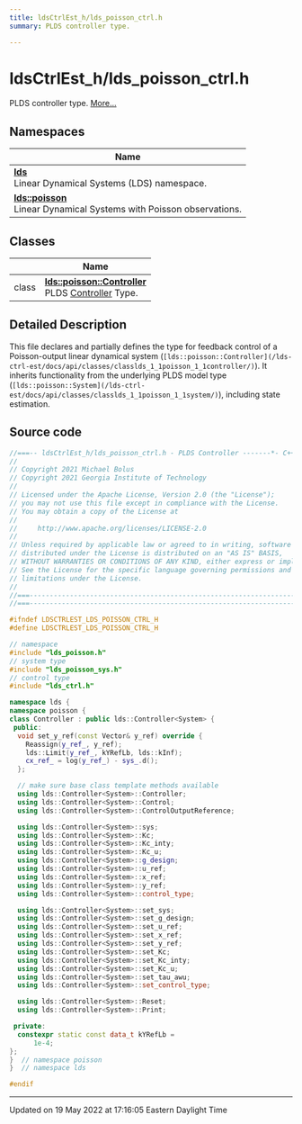 ```yaml
---
title: ldsCtrlEst_h/lds_poisson_ctrl.h
summary: PLDS controller type. 

---
```


# ldsCtrlEst_h/lds_poisson_ctrl.h

PLDS controller type.  [More...](#detailed-description)



## Namespaces

| Name           |
| -------------- |
| **[lds](/lds-ctrl-est/docs/api/namespaces/namespacelds/)** <br>Linear Dynamical Systems (LDS) namespace.  |
| **[lds::poisson](/lds-ctrl-est/docs/api/namespaces/namespacelds_1_1poisson/)** <br>Linear Dynamical Systems with Poisson observations.  |

## Classes

|                | Name           |
| -------------- | -------------- |
| class | **[lds::poisson::Controller](/lds-ctrl-est/docs/api/classes/classlds_1_1poisson_1_1controller/)** <br>PLDS [Controller]() Type.  |

## Detailed Description



This file declares and partially defines the type for feedback control of a Poisson-output linear dynamical system (`[lds::poisson::Controller](/lds-ctrl-est/docs/api/classes/classlds_1_1poisson_1_1controller/)`). It inherits functionality from the underlying PLDS model type (`[lds::poisson::System](/lds-ctrl-est/docs/api/classes/classlds_1_1poisson_1_1system/)`), including state estimation. 





## Source code

```cpp
//===-- ldsCtrlEst_h/lds_poisson_ctrl.h - PLDS Controller -------*- C++ -*-===//
//
// Copyright 2021 Michael Bolus
// Copyright 2021 Georgia Institute of Technology
//
// Licensed under the Apache License, Version 2.0 (the "License");
// you may not use this file except in compliance with the License.
// You may obtain a copy of the License at
//
//     http://www.apache.org/licenses/LICENSE-2.0
//
// Unless required by applicable law or agreed to in writing, software
// distributed under the License is distributed on an "AS IS" BASIS,
// WITHOUT WARRANTIES OR CONDITIONS OF ANY KIND, either express or implied.
// See the License for the specific language governing permissions and
// limitations under the License.
//
//===----------------------------------------------------------------------===//
//===----------------------------------------------------------------------===//

#ifndef LDSCTRLEST_LDS_POISSON_CTRL_H
#define LDSCTRLEST_LDS_POISSON_CTRL_H

// namespace
#include "lds_poisson.h"
// system type
#include "lds_poisson_sys.h"
// control type
#include "lds_ctrl.h"

namespace lds {
namespace poisson {
class Controller : public lds::Controller<System> {
 public:
  void set_y_ref(const Vector& y_ref) override {
    Reassign(y_ref_, y_ref);
    lds::Limit(y_ref_, kYRefLb, lds::kInf);
    cx_ref_ = log(y_ref_) - sys_.d();
  };

  // make sure base class template methods available
  using lds::Controller<System>::Controller;
  using lds::Controller<System>::Control;
  using lds::Controller<System>::ControlOutputReference;

  using lds::Controller<System>::sys;
  using lds::Controller<System>::Kc;
  using lds::Controller<System>::Kc_inty;
  using lds::Controller<System>::Kc_u;
  using lds::Controller<System>::g_design;
  using lds::Controller<System>::u_ref;
  using lds::Controller<System>::x_ref;
  using lds::Controller<System>::y_ref;
  using lds::Controller<System>::control_type;

  using lds::Controller<System>::set_sys;
  using lds::Controller<System>::set_g_design;
  using lds::Controller<System>::set_u_ref;
  using lds::Controller<System>::set_x_ref;
  using lds::Controller<System>::set_y_ref;
  using lds::Controller<System>::set_Kc;
  using lds::Controller<System>::set_Kc_inty;
  using lds::Controller<System>::set_Kc_u;
  using lds::Controller<System>::set_tau_awu;
  using lds::Controller<System>::set_control_type;

  using lds::Controller<System>::Reset;
  using lds::Controller<System>::Print;

 private:
  constexpr static const data_t kYRefLb =
      1e-4;  
};
}  // namespace poisson
}  // namespace lds

#endif
```


-------------------------------

Updated on 19 May 2022 at 17:16:05 Eastern Daylight Time
